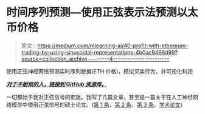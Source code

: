 # 时间序列预测—使用正弦表示法预测以太币价格

> 原文：<https://medium.com/mlearning-ai/40-profit-with-ethereum-trading-by-using-sinusoidal-representations-4b0ac9466d99?source=collection_archive---------4----------------------->

使用正弦神经网络预测实时序列数据(ETH 价格)，模拟买卖行为，并可视化利润

[***对于不耐烦的人，链接到 GitHub 资源库。***](http://github.com/evrimozmermer/eth_price_prediction_with_sinewaves)

一切都始于我对正弦信号的痴迷。我写了几篇文章，甚至是一篇关于在人工神经网络模型中使用正弦信号的硕士论文。([第 1 条](https://towardsdatascience.com/neural-networks-with-sine-basis-function-c5c13fd63513)、[第 2 条](https://towardsdatascience.com/sinusoidal-neural-networks-for-digit-classification-bd2b14e57ad8)、[第 3 条](https://towardsdatascience.com/creating-alternative-truths-with-sine-activation-function-in-neural-networks-d45aac83ee52)、[学术论文](http://researchgate.net/publication/343505521_Sinusoidal_Neural_Networks_Towards_ANN_that_Learns_Faster))